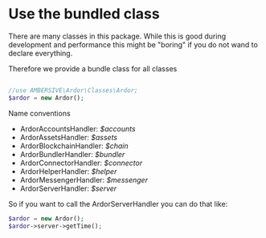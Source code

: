 # Use the bundled class

There are many classes in this package.
While this is good during development and performance this might be "boring" if you do not wand to declare everything.

Therefore we provide a bundle class for all classes

```php

//use AMBERSIVE\Ardor\Classes\Ardor;
$ardor = new Ardor();
```

Name conventions

- ArdorAccountsHandler: *$accounts*
- ArdorAssetsHandler: *$assets*
- ArdorBlockchainHandler: *$chain*
- ArdorBundlerHandler: *$bundler*
- ArdorConnectorHandler: *$connector*
- ArdorHelperHandler: *$helper*
- ArdorMessengerHandler: *$messenger*
- ArdorServerHandler: *$server*


So if you want to call the ArdorServerHandler you can do that like:

```php
$ardor = new Ardor();
$ardor->server->getTime();
```